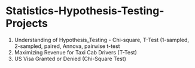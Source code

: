 # Statistics-Hypothesis-Testing-Projects

1. Understanding of Hypothesis_Testing - Chi-square, T-Test (1-sampled, 2-sampled, paired, Annova, pairwise t-test
2. Maximizing Revenue for Taxi Cab Drivers (T-Test)
3. US Visa Granted or Denied (Chi-Square Test)
